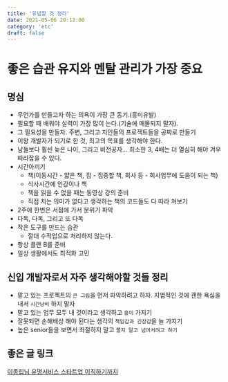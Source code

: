 ```yaml
---
title: '유념할 것 정리'
date: 2021-05-06 20:13:00
category: 'etc'
draft: false
---
```


# 좋은 습관 유지와 멘탈 관리가 가장 중요

## 명심

- 무언가를 만들고자 하는 의욕이 가장 큰 동기.(흥미유발)
- 필요할 때 배워야 실력이 가장 많이 는다.(기술에 매몰되지 말자).
- 그 필요성을 만들자. 주변, 그리고 지인들의 프로젝트들을 공짜로 만들기
- 이왕 개발자가 되기로 한 것, 최고의 목표를 생각해야 한다.
- 남들보다 훨씬 늦은 나이, 그리고 비전공자... 최소한 3, 4배는 더 열심히 해야 겨우 따라잡을 수 있다.
- 시간아끼기
  - 책(이동시간 - 얇은 책, 집 - 집중할 책, 회사 등 - 회사업무에 도움이 되는 책)
  - 식사시간에 인강이나 책
  - 책을 읽을 수 없을 때는 동영상 강의 준비
  - 직접 치는 의미가 없다고 생각하는 책의 코드들도 다 따라 쳐보기
- 2주에 한번은 서점에 가서 분위기 파악
- 다독, 다독, 그리고 또 다독
- 작은 도구를 만드는 습관
  - 절대 수작업으로 처리하지 않는다.
- 항상 플랜 B를 준비
- 일상 생활에서도 최적화 고민

## 신입 개발자로서 자주 생각해야할 것들 정리

- 맡고 있는 프로젝트의 `큰 그림`을 먼저 파악하려고 하자. 지엽적인 것에 괜한 욕심을 내서 `시간낭비` 하지 말자
- 맡고 있는 업무 모두 내 것이라고 생각하고 `흥미` 가지기
- 잘못되면 손해배상 해야 된다는 생각의 `책임감과 긴장감`을 늘 가지기
- 높은 senior들을 보면서 좌절하지 말고 `쫄지 말고 넘어서려고 하기`

## 좋은 글 링크

[이종립님 유명서비스 스타트업 이직하기까지](https://jojoldu.tistory.com/247?category=717426)
